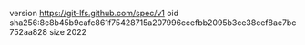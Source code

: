 version https://git-lfs.github.com/spec/v1
oid sha256:8c8b45b9cafc861f75428715a207996ccefbb2095b3ce38cef8ae7bc752aa828
size 2022
